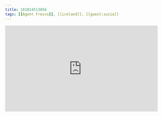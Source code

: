 ```yaml
---
title: 181014513056
tags: [[Agent Fresco]], [[iceland]], [[guest:zuzia]]
---
```

<iframe allow="accelerometer; autoplay; clipboard-write; encrypted-media; gyroscope; picture-in-picture" allowfullscreen="" frameborder="0" height="281" id="youtube_iframe" src="https://www.youtube.com/embed/1VmNTl6JvDY?feature=oembed&amp;enablejsapi=1&amp;origin=https://safe.txmblr.com&amp;wmode=opaque" width="500"></iframe>